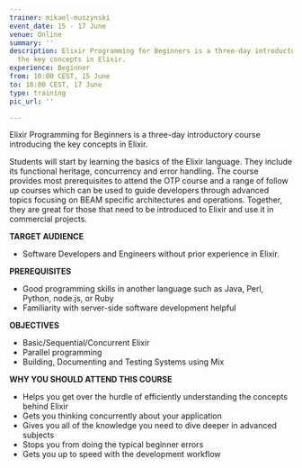 ```yaml
---
trainer: mikael-muszynski
event_date: 15 - 17 June
venue: Online
summary: ''
description: Elixir Programming for Beginners is a three-day introductory course introducing
  the key concepts in Elixir.
experience: Beginner
from: 10:00 CEST, 15 June
to: 18:00 CEST, 17 June
type: training
pic_url: ''

---
```

Elixir Programming for Beginners is a three-day introductory course introducing the key concepts in Elixir.

Students will start by learning the basics of the Elixir language. They include its functional heritage, concurrency and error handling. The course provides most prerequisites to attend the OTP course and a range of follow up courses which can be used to guide developers through advanced topics focusing on BEAM specific architectures and operations. Together, they are great for those that need to be introduced to Elixir and use it in commercial projects.

**TARGET AUDIENCE**

* Software Developers and Engineers without prior experience in Elixir.

**PREREQUISITES**

* Good programming skills in another language such as Java, Perl, Python, node.js, or Ruby
* Familiarity with server-side software development helpful

**OBJECTIVES**

* Basic/Sequential/Concurrent Elixir
* Parallel programming
* Building, Documenting and Testing Systems using Mix

**WHY YOU SHOULD ATTEND THIS COURSE**

* Helps you get over the hurdle of efficiently understanding the concepts behind Elixir
* Gets you thinking concurrently about your application
* Gives you all of the knowledge you need to dive deeper in advanced subjects
* Stops you from doing the typical beginner errors
* Gets you up to speed with the development workflow
